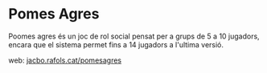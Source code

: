 # Pomes Agres

Poomes agres és un joc de rol social pensat per a grups de 5 a 10 jugadors, encara que el sistema permet fins a 14 jugadors a l'ultima versió.

web: [jacbo.rafols.cat/pomesagres](jacbo.rafols.cat/pomesagres)
